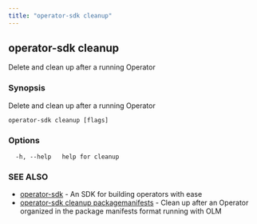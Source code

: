 ```yaml
---
title: "operator-sdk cleanup"
---
```

## operator-sdk cleanup

Delete and clean up after a running Operator

### Synopsis

Delete and clean up after a running Operator

```
operator-sdk cleanup [flags]
```

### Options

```
  -h, --help   help for cleanup
```

### SEE ALSO

* [operator-sdk](../operator-sdk)	 - An SDK for building operators with ease
* [operator-sdk cleanup packagemanifests](../operator-sdk_cleanup_packagemanifests)	 - Clean up after an Operator organized in the package manifests format running with OLM

